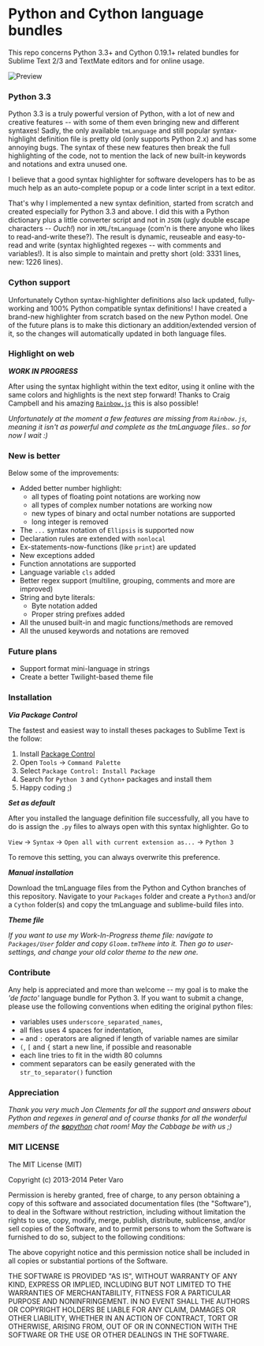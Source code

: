 # Python and Cython language bundles

This repo concerns Python 3.3+ and Cython 0.19.1+ related bundles for Sublime Text 2/3 and TextMate editors and for online usage.

![Preview](preview.png)

### Python 3.3

Python 3.3 is a truly powerful version of Python, with a lot of new and creative features -- with some of them even bringing new and different syntaxes! Sadly, the only available `tmLanguage` and still popular syntax-highlight definition file is pretty old (only supports Python 2.x) and has some annoying bugs. The syntax of these new features then break the full highlighting of the code, not to mention the lack of new built-in keywords and notations and extra unused one.

I believe that a good syntax highlighter for software developers has to be as much help as an auto-complete popup or a code linter script in a text editor.

That's why I implemented a new syntax definition, started from scratch and created especially for Python 3.3 and above. I did this with a Python dictionary plus a little converter script and not in `JSON` (ugly double escape characters -- *Ouch!*) nor in `XML`/`tmLanguage` (com'n is there anyone who likes to read-and-write these?). The result is dynamic, reuseable and easy-to-read and write (syntax highlighted regexes -- with comments and variables!). It is also simple to maintain and pretty short (old: 3331 lines, new: 1226 lines).

### Cython support

Unfortunately Cython syntax-highlighter definitions also lack updated, fully-working and 100% Python compatible syntax definitions! I have created a brand-new highlighter from scratch based on the new Python model. One of the future plans is to make this dictionary an addition/extended version of it, so the changes will automatically updated in both language files.

### Highlight on web

***WORK IN PROGRESS***

After using the syntax highlight within the text editor, using it online with the same colors and highlights is the next step forward! Thanks to Craig Campbell and his amazing [`Rainbow.js`](http://craig.is/making/rainbows/) this is also possible!

*Unfortunately at the moment a few features are missing from `Rainbow.js`, meaning it isn't as powerful and complete as the tmLanguage files.. so for now I wait :)*

### New is better

Below some of the improvements:

- Added better number highlight:
	- all types of floating point notations are working now
	- all types of complex number notations are working now
	- new types of binary and octal number notations are supported
	- long integer is removed
- The `...` syntax notation of `Ellipsis` is supported now
- Declaration rules are extended with `nonlocal`
- Ex-statements-now-functions (like `print`) are updated
- New exceptions added
- Function annotations are supported
- Language variable `cls` added
- Better regex support (multiline, grouping, comments and more are improved)
- String and byte literals:
	- Byte notation added
	- Proper string prefixes added
- All the unused built-in and magic functions/methods are removed
- All the unused keywords and notations are removed

### Future plans

- Support format mini-language in strings
- Create a better Twilight-based theme file

### Installation

***Via Package Control***

The fastest and easiest way to install theses packages to Sublime Text is the follow:

1. Install [Package Control](https://sublime.wbond.net/installation)
2. Open `Tools` → `Command Palette`
3. Select `Package Control: Install Package`
4. Search for `Python 3` and `Cython+` packages and install them
5. Happy coding ;)

***Set as default***

After you installed the language definition file successfully, all you have to do is assign the `.py` files to always open with this syntax highlighter. Go to

`View` → `Syntax` → `Open all with current extension as...` → `Python 3`

To remove this setting, you can always overwrite this preference.

***Manual installation***

Download the tmLanguage files from the Python and Cython branches of this repository. Navigate to your `Packages` folder and create a `Python3` and/or a `Cython` folder(s) and copy the tmLanguage and sublime-build files into.

***Theme file***

*If you want to use my Work-In-Progress theme file: navigate to `Packages/User` folder and copy `Gloom.tmTheme` into it. Then go to user-settings, and change your old color theme to the new one.*

### Contribute

Any help is appreciated and more than welcome -- my goal is to make the *'de facto'* language bundle for Python 3. If you want to submit a change, please use the following conventions when editing the original python files:

- variables uses `underscore_separated_names`,
- all files uses 4 spaces for indentation,
- `=` and `:` operators are aligned if length of variable names are similar
- `(`, `[` and `{` start a new line, if possible and reasonable
- each line tries to fit in the width 80 columns
- comment separators can be easily generated with the `str_to_separator()`
function

### Appreciation

*Thank you very much Jon Clements for all the support and answers about Python and regexes in general and of course thanks for all the wonderful members of the [**so**python](http://sopython.com) chat room! May the Cabbage be with us ;)*

### MIT LICENSE

The MIT License (MIT)

Copyright (c) 2013-2014 Peter Varo

Permission is hereby granted, free of charge, to any person obtaining a copy of
this software and associated documentation files (the "Software"), to deal in
the Software without restriction, including without limitation the rights to
use, copy, modify, merge, publish, distribute, sublicense, and/or sell copies of
the Software, and to permit persons to whom the Software is furnished to do so,
subject to the following conditions:

The above copyright notice and this permission notice shall be included in all
copies or substantial portions of the Software.

THE SOFTWARE IS PROVIDED "AS IS", WITHOUT WARRANTY OF ANY KIND, EXPRESS OR
IMPLIED, INCLUDING BUT NOT LIMITED TO THE WARRANTIES OF MERCHANTABILITY, FITNESS
FOR A PARTICULAR PURPOSE AND NONINFRINGEMENT. IN NO EVENT SHALL THE AUTHORS OR
COPYRIGHT HOLDERS BE LIABLE FOR ANY CLAIM, DAMAGES OR OTHER LIABILITY, WHETHER
IN AN ACTION OF CONTRACT, TORT OR OTHERWISE, ARISING FROM, OUT OF OR IN
CONNECTION WITH THE SOFTWARE OR THE USE OR OTHER DEALINGS IN THE SOFTWARE.
